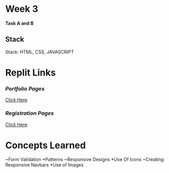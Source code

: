# Week 3

**Task A and B**

## Stack

<p>Stack: HTML, CSS, JAVASCRIPT</p>

# Replit Links

### _Portfolio Pages_

<a href="https://replit.com/@VictoryBen/A-Bio-About-Me-?v=1" target="_blank">Click Here</a>

### _Registration Pages_

<a href="https://replit.com/@VictoryBen/Registration-Page?v=1" target="_blank">Click Here</a>

# Concepts Learned

~Form Validation
*Patterns
~Responsive Designs
*Use Of Icons
~Creating Responsive Navbars
\*Use of Images
